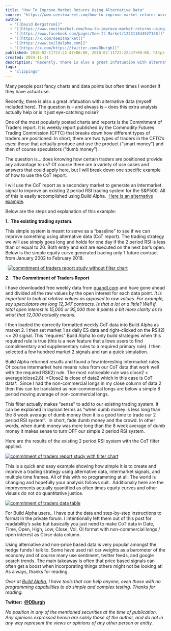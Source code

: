 ```yaml
---
title: "How To Improve Market Returns Using Alternative Data"
source: "https://www.seeitmarket.com/how-to-improve-market-returns-using-alternative-data-17806/#.Wpt1NsveAfE.twitter"
author:
  - "[[David Bergstrom]]"
  - "[[https://www.seeitmarket.com/how-to-improve-market-returns-using-alternative-data-17806/]]"
  - "[[https://www.facebook.com/pages/See-It-Market/122311844527138]]"
  - "[[https://x.com/seeitmarket]]"
  - "[[https://www.buildalpha.com]]"
  - "[[https://x.com/https://twitter.com/Dburgh]]"
published: 2018-02-11T22:22:47+00:00, 2018-02-11T22:22:47+00:00, https://www.facebook.com/pages/See-It-Market/122311844527138, https://x.com/seeitmarket, https://www.buildalpha.com, https://x.com/https://twitter.com/Dburgh
created: 2024-11-11
description: "Recently, there is also a great infatuation with alternative data (myself included here). The question is – and always is – does this extra analysis actually help or is it just eye-catching noise?"
tags:
  - "clippings"
---
```

Many people post fancy charts and data points but often times I wonder if they have actual use.

Recently, there is also a great infatuation with alternative data (myself included here). The question is – and always is – does this extra analysis actually help or is it just eye-catching noise?

One of the most popularly posted charts and reports is the Commitment of Traders report. It is weekly report published by the Commodity Futures Trading Commission (CFTC) that breaks down how different types of traders are positioned. In short, there are two types of traders in the CFTC’s eyes: those that actually produce and use the product (“smart money”) and then of course speculators (“dumb money”).

The question is… does knowing how certain traders are positioned provide any advantage to us? Of course there are a variety of use cases and answers that could apply here, but I will break down one specific example of how to use the CoT report.

I will use the CoT report as a secondary market to generate an intermarket signal to improve an existing 2 period RSI trading system for the S&P500. All of this is easily accomplished using Build Alpha.  [Here is an alternative example](https://www.buildalpha.com/free-friday-9-intermarket-signals/).

Below are the steps and explanation of this example:

**1\.  The existing trading system.** 

This simple system is meant to serve as a “baseline” to see if we can improve something using alternative data (CoT report). The trading strategy we will use simply goes long and holds for one day if the 2 period RSI is less than or equal to 20. Both entry and exit are executed on the next bar’s open. Below is the simple equity curve generated trading only 1 future contract from January 2002 to February 2018.

  [![commitment of traders report study without filter chart](https://www.seeitmarket.com/wp-content/uploads/2018/02/commitment-of-traders-report-study-without-filter-chart.png)](https://www.seeitmarket.com/wp-content/uploads/2018/02/commitment-of-traders-report-study-without-filter-chart.png)

**2\.   The Commitment of Traders Report**

I have downloaded free weekly data from [quandl.com](https://quandl.com/) and have gone ahead and divided all the raw values by the open interest for each data point. *It is important to look at relative values as opposed to raw values. For example, say speculators are long 12,347 contracts. Is that a lot or a little? Well if total open interest is 15,000 or 95,000 then it paints a bit more clarity as to what that 12,000 actually means.*

I then loaded the correctly formatted weekly CoT data into Build Alpha as market 2. I then set market 1 as daily ES data and right-clicked on the RSI(2) <= 20 signal. This “requires” Build Alpha to only build strategies when this required rule is true (this is a new feature that allows users to find complimentary and supplementary rules to a required primary rule). I then selected a few hundred market 2 signals and ran a quick simulation.

Build Alpha returned results and found a few interesting intermarket rules. Of course intermarket here means rules from our CoT data that work well with the required RSI(2) rule. The most noticeable rule was close2 < average(close2,8). \*Close2 is close of data2 which in this case is CoT data\*.  Since I had the non-commercial longs in my close column of data 2 then this can be translated as non-commercial longs are below a simple 8 period moving average of non-commercial longs.

This filter actually makes “sense” to add to our existing trading system. It can be explained in layman terms as “when dumb money is less long than the 8 week average of dumb money then it is a good time to trade our 2 period RSI system”.  In short, fade dumb money and the crowd. In other words, when dumb money was more long than the 8 week average of dumb money it makes sense to turn OFF our simple 2 period RSI system.

Here are the results of the existing 2 period RSI system with the CoT filter applied.

[![commitment of traders report study with filter chart](https://www.seeitmarket.com/wp-content/uploads/2018/02/commitment-of-traders-report-study-with-filter-chart.png)](https://www.seeitmarket.com/wp-content/uploads/2018/02/commitment-of-traders-report-study-with-filter-chart.png)

This is a quick and easy example showing how simple it is to create and improve a trading strategy using alternative data, intermarket signals, and multiple time frames. All of this with no programming at all. The world is changing and hopefully your analysis follows suit.  Additionally here are the improvements actually quantified as often times equity curves and other visuals do not do quantitative justice.

[![commitment of traders data table](https://www.seeitmarket.com/wp-content/uploads/2018/02/commitment-of-traders-data-table.png)](https://www.seeitmarket.com/wp-content/uploads/2018/02/commitment-of-traders-data-table.png)

For Build Alpha users.. I have put the data and step-by-step instructions to format in the private forum. I intentionally left them out of this post for readability’s sake but basically you just need to make CoT data in Date, Time, Open, High, Low, Close, Vol, OI format with non-commercial longs / open interest as Close data column.

Using alternative and non-price based data is very popular amongst the hedge funds I talk to. Some have used rail car weights as a barometer of the economy and of course many use sentiment, twitter feeds, and google search trends. The main takeaway is often that price based signals can often get a boost when incorporating things others might not be looking at! As always, thanks for reading.

*Over at [Build Alpha](https://www.buildalpha.com/), I have tools that can help anyone, even those with no programming capabilities to do simple and complex testing. Thanks for reading.*

**Twitter:  [@DBurgh](https://twitter.com/Dburgh)**

*No position in any of the mentioned securities at the time of publication. Any opinions expressed herein are solely those of the author, and do not in any way represent the views or opinions of any other person or entity.*